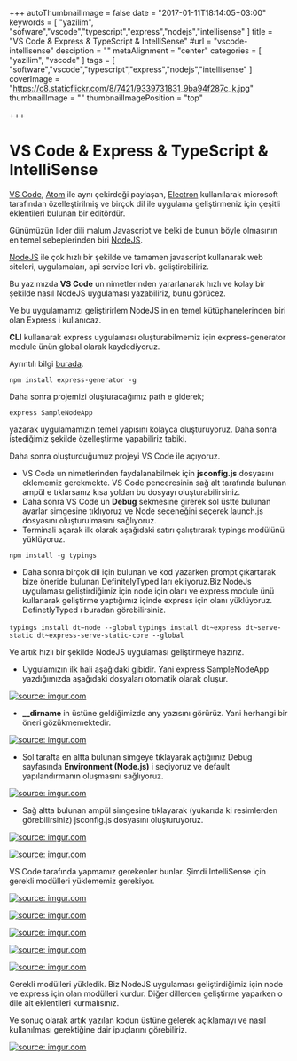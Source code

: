 +++
autoThumbnailImage = false
date = "2017-01-11T18:14:05+03:00"
keywords = [
  "yazilim",
  "sofware","vscode","typescript","express","nodejs","intellisense"
]
title = "VS Code & Express & TypeScript & IntelliSense"
#url = "vscode-intellisense"
desciption = ""
metaAlignment = "center"
categories = [
  "yazilim",
  "vscode"
]
tags = [
  "software","vscode","typescript","express","nodejs","intellisense"
]
coverImage = "https://c8.staticflickr.com/8/7421/9339731831_9ba94f287c_k.jpg"
thumbnailImage = ""
thumbnailImagePosition = "top"

+++
# VS Code & Express & TypeScript & IntelliSense

[VS Code](https://code.visualstudio.com/),  [Atom](https://atom.io/) ile aynı çekirdeği paylaşan, [Electron](http://electron.atom.io/) kullanılarak microsoft tarafından özelleştirilmiş ve birçok dil ile uygulama geliştirmeniz için çeşitli eklentileri bulunan bir editördür.

Günümüzün lider dili malum Javascript ve belki de bunun böyle olmasının en temel sebeplerinden biri [NodeJS](https://nodejs.org/en/).

[NodeJS](https://nodejs.org/en/) ile çok hızlı bir şekilde ve tamamen javascript  kullanarak web siteleri, uygulamaları, api service leri vb. geliştirebiliriz.

Bu yazımızda **VS Code** un nimetlerinden yararlanarak hızlı ve kolay bir şekilde nasıl NodeJS uygulaması yazabiliriz, bunu görücez.

Ve bu uygulamamızı geliştirirlem NodeJS in en temel kütüphanelerinden biri olan Express i kullanıcaz.

 
**CLI** kullanarak express uygulaması oluşturabilmemiz için express-generator module ünün global olarak kaydediyoruz.

Ayrıntılı bilgi [burada](http://expressjs.com/en/starter/generator.html).

`npm install express-generator -g`

Daha sonra projemizi oluşturacağımız path e giderek;

`express SampleNodeApp`

yazarak uygulamamızın temel yapısını kolayca oluşturuyoruz. Daha sonra istediğimiz şekilde özelleştirme yapabiliriz tabiki.

Daha sonra oluşturduğumuz projeyi VS Code ile açıyoruz.

- VS Code un nimetlerinden faydalanabilmek için **jsconfig.js** dosyasını eklememiz gerekmekte. VS Code penceresinin sağ alt tarafında bulunan ampül e tıklarsanız kısa yoldan bu dosyayı oluşturabilirsiniz.
- Daha sonra VS Code un **Debug** sekmesine girerek sol üstte bulunan ayarlar simgesine tıklıyoruz ve Node seçeneğini seçerek launch.js dosyasını oluşturulmasını sağlıyoruz.
- Terminali açarak ilk olarak aşağıdaki satırı çalıştırarak typings modülünü yüklüyoruz.

`npm install -g typings`

- Daha sonra birçok dil için bulunan ve kod yazarken prompt çıkartarak bize öneride bulunan DefinitelyTyped ları ekliyoruz.Biz NodeJs uygulaması geliştirdiğimiz için node için olanı ve express module ünü kullanarak geliştirme yaptığımız içinde express için olanı yüklüyoruz. DefinetlyTyped ı buradan görebilirsiniz.

`typings install dt~node --global`
`typings install dt~express dt~serve-static dt~express-serve-static-core --global`
 

Ve artık hızlı bir şekilde NodeJS uygulaması geliştirmeye hazırız.

- Uygulamızın ilk hali aşağıdaki gibidir. Yani express SampleNodeApp yazdığımızda aşağıdaki dosyaları otomatik olarak oluşur.

<a href="http://imgur.com/AvhZ2zo"><img src="http://i.imgur.com/AvhZ2zo.png" title="source: imgur.com" /></a>

- **__dirname** in üstüne geldiğimizde any yazısını görürüz. Yani herhangi bir öneri gözükmemektedir.

<a href="http://imgur.com/aIa7lo5"><img src="http://i.imgur.com/aIa7lo5.png" title="source: imgur.com" /></a>

- Sol tarafta en altta bulunan simgeye tıklayarak açtığımız Debug sayfasında **Environment (Node.js)** i seçiyoruz ve default yapılandırmanın oluşmasını sağlıyoruz.

<a href="http://imgur.com/XDb5nZS"><img src="http://i.imgur.com/XDb5nZS.png" title="source: imgur.com" /></a>

- Sağ altta bulunan ampül simgesine tıklayarak (yukarıda ki resimlerden görebilirsiniz) jsconfig.js dosyasını oluşturuyoruz.

<a href="http://imgur.com/SObhMhv"><img src="http://i.imgur.com/SObhMhv.png" title="source: imgur.com" /></a>

<a href="http://imgur.com/eYvQGgC"><img src="http://i.imgur.com/eYvQGgC.png" title="source: imgur.com" /></a>

VS Code tarafında yapmamız gerekenler bunlar. Şimdi IntelliSense için gerekli modülleri yüklememiz gerekiyor.



<a href="http://imgur.com/YHze3y4"><img src="http://i.imgur.com/YHze3y4.png" title="source: imgur.com" /></a>

<a href="http://imgur.com/a1gOXCW"><img src="http://i.imgur.com/a1gOXCW.png" title="source: imgur.com" /></a>

<a href="http://imgur.com/ACedntg"><img src="http://i.imgur.com/ACedntg.png" title="source: imgur.com" /></a>

<a href="http://imgur.com/kC5no16"><img src="http://i.imgur.com/kC5no16.png" title="source: imgur.com" /></a>

<a href="http://imgur.com/KEw70NZ"><img src="http://i.imgur.com/KEw70NZ.png" title="source: imgur.com" /></a>

Gerekli modülleri yükledik. Biz NodeJS uygulaması geliştirdiğimiz için node ve express için olan modülleri kurdur. Diğer dillerden geliştirme yaparken o dile ait eklentileri kurmalısınız.

 

Ve sonuç olarak artık yazılan kodun üstüne gelerek açıklamayı ve nasıl kullanılması gerektiğine dair ipuçlarını görebiliriz.

<a href="http://imgur.com/00w0gP9"><img src="http://i.imgur.com/00w0gP9.png" title="source: imgur.com" /></a>

 

